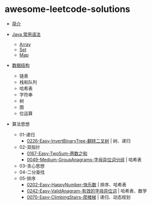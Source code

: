 # awesome-leetcode-solutions

* [简介](README.md)

* [Java 常用语法](java-basic/README.md)
    * [Array](java-basic/Array.md)
    * [Set](java-basic/Set.md)
    * [Map](java-basic/Map.md)

* [数据结构](data-structure/README.md)
    * 链表
    * 栈和队列
    * 哈希表
    * 字符串
    * 树
    * 图
    * 位运算
* 算法思想
    * 01-递归
        * [0226-Easy-InvertBinaryTree-翻转二叉树](solutions/0226-Easy-InvertBinaryTree-翻转二叉树.md) | 树、递归
    * 02-双指针
        * [0167-Easy-TwoSum-两数之和](solutions/0167-Easy-TwoSum-两数之和.md)
        * [0049-Medium-GroupAnagrams-字母异位词分组](solutions/0049-Medium-字母异位词分组-GroupAnagrams.md) | 哈希表
    * 03-贪心思想
    * 04-二分查找
    * 05-排序
        * [0202-Easy-HappyNumber-快乐数](solutions/0202-Easy-HappyNumber-快乐数.md) | 排序、哈希表
        * [0242-Easy-ValidAnagram-有效的字母异位词](solutions/0242-Easy-ValidAnagram-有效的字母异位词.md) | 哈希表、数学
        * [0070-Easy-ClimbingStairs-爬楼梯](solutions/0070-Easy-ClimbingStairs-爬楼梯.md) | 递归、动态规划  
